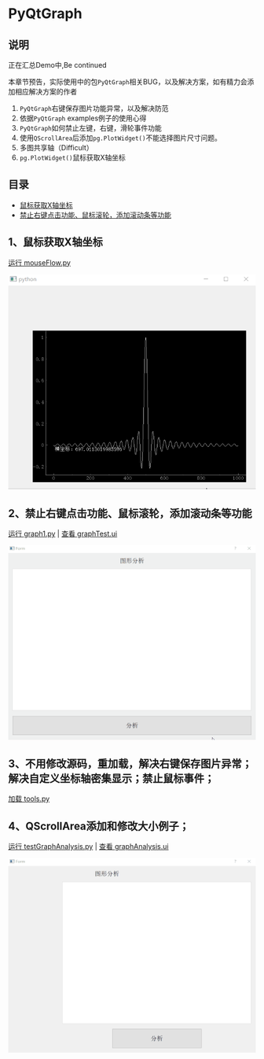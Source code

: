 # PyQtGraph

## 说明

正在汇总Demo中,Be continued

本章节预告，实际使用中的包`PyQtGraph`相关BUG，以及解决方案，如有精力会添加相应解决方案的作者

1. `PyQtGraph`右键保存图片功能异常，以及解决防范
2. 依据`PyQtGraph` examples例子的使用心得
3. `PyQtGraph`如何禁止左键，右键，滑轮事件功能
4. 使用`QScrollArea`后添加`pg.PlotWidget()`不能选择图片尺寸问题。
5. 多图共享轴（Difficult）
6. `pg.PlotWidget()`鼠标获取X轴坐标

## 目录
- [鼠标获取X轴坐标](#1鼠标获取X轴坐标)
- [禁止右键点击功能、鼠标滚轮，添加滚动条等功能](#2禁止右键点击功能、鼠标滚轮，添加滚动条等功能)

## 1、鼠标获取X轴坐标
[运行 mouseFlow.py](mouseFlow.py)

![mouseFlow](ScreenShot/mouseFlow.gif)

## 2、禁止右键点击功能、鼠标滚轮，添加滚动条等功能
[运行 graph1.py](graph1.py) | [查看 graphTest.ui](Data/graphTest.ui)

![mouseFlow](ScreenShot/function.gif)

## 3、不用修改源码，重加载，解决右键保存图片异常；解决自定义坐标轴密集显示；禁止鼠标事件；
[加载 tools.py](tools.py)

## 4、QScrollArea添加和修改大小例子；
[运行 testGraphAnalysis.py](testGraphAnalysis.py) | [查看 graphAnalysis.ui](Data/graphAnalysis.ui)

![testGraphAnalysis](ScreenShot/GraphAnalysis.gif)
